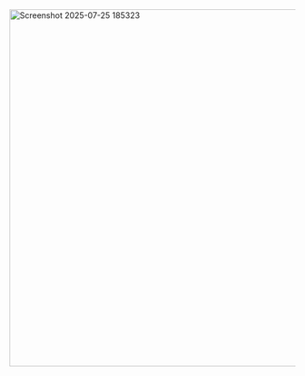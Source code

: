 <img width="1043" height="629" alt="Screenshot 2025-07-25 185323" src="https://github.com/user-attachments/assets/585e5567-e66d-440e-a3aa-66299bdea4f2" />

